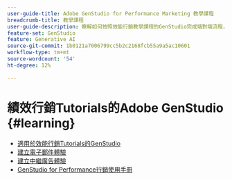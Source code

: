 ```yaml
---
user-guide-title: Adobe GenStudio for Performance Marketing 教學課程
breadcrumb-title: 教學課程
user-guide-description: 瞭解如何按照效能行銷教學課程的GenStudio完成端對端流程，例如建立電子郵件體驗。
feature-set: GenStudio
feature: Generative AI
source-git-commit: 1b0121a7006799cc5b2c2168fcb55a9a5ac10601
workflow-type: tm+mt
source-wordcount: '54'
ht-degree: 12%

---
```



# 績效行銷Tutorials的Adobe GenStudio {#learning}

+ [適用於效能行銷Tutorials的GenStudio](tutorials.md)
+ [建立電子郵件體驗](create-email-experience.md)
+ [建立中繼廣告體驗](create-meta-ad.md)
+ [GenStudio for Performance行銷使用手冊](https://experienceleague.adobe.com/docs/genstudio/user-guide/home.html)
